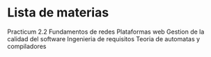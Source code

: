 # Lista de materias
Practicum 2.2
Fundamentos de redes
Plataformas web
Gestion de la calidad del software
Ingenieria de requisitos
Teoria de automatas y compiladores
